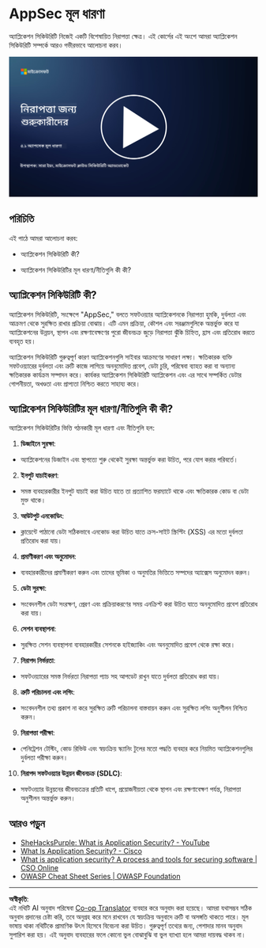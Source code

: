 <!--
CO_OP_TRANSLATOR_METADATA:
{
  "original_hash": "e4b56bb23078d3ffb7ad407d280b0c36",
  "translation_date": "2025-09-03T21:08:00+00:00",
  "source_file": "5.1 AppSec key concepts.md",
  "language_code": "bn"
}
-->
# AppSec মূল ধারণা

অ্যাপ্লিকেশন সিকিউরিটি নিজেই একটি বিশেষায়িত নিরাপত্তা ক্ষেত্র। এই কোর্সের এই অংশে আমরা অ্যাপ্লিকেশন সিকিউরিটি সম্পর্কে আরও গভীরভাবে আলোচনা করব।

[![ভিডিও দেখুন](../../translated_images/5-1_placeholder.29d7c06237ea84d113c4d91a72ee86a08f73f60187f2a32828c28cfda4f0aeb5.bn.png)](https://learn-video.azurefd.net/vod/player?id=d81dc210-ee8a-445a-aee0-aaf8a2b37af2)

## পরিচিতি

এই পাঠে আমরা আলোচনা করব:

- অ্যাপ্লিকেশন সিকিউরিটি কী?

- অ্যাপ্লিকেশন সিকিউরিটির মূল ধারণা/নীতিগুলি কী কী?

## অ্যাপ্লিকেশন সিকিউরিটি কী?

অ্যাপ্লিকেশন সিকিউরিটি, সংক্ষেপে "AppSec," বলতে সফটওয়্যার অ্যাপ্লিকেশনকে নিরাপত্তা হুমকি, দুর্বলতা এবং আক্রমণ থেকে সুরক্ষিত রাখার প্রক্রিয়া বোঝায়। এটি এমন প্রক্রিয়া, কৌশল এবং সরঞ্জামগুলিকে অন্তর্ভুক্ত করে যা অ্যাপ্লিকেশনের উন্নয়ন, স্থাপন এবং রক্ষণাবেক্ষণের পুরো জীবনচক্র জুড়ে নিরাপত্তা ঝুঁকি চিহ্নিত, হ্রাস এবং প্রতিরোধ করতে ব্যবহৃত হয়।

অ্যাপ্লিকেশন সিকিউরিটি গুরুত্বপূর্ণ কারণ অ্যাপ্লিকেশনগুলি সাইবার আক্রমণের সাধারণ লক্ষ্য। ক্ষতিকারক ব্যক্তি সফটওয়্যারের দুর্বলতা এবং ত্রুটি কাজে লাগিয়ে অননুমোদিত প্রবেশ, ডেটা চুরি, পরিষেবা ব্যাহত করা বা অন্যান্য ক্ষতিকারক কার্যক্রম সম্পাদন করে। কার্যকর অ্যাপ্লিকেশন সিকিউরিটি অ্যাপ্লিকেশন এবং এর সাথে সম্পর্কিত ডেটার গোপনীয়তা, অখণ্ডতা এবং প্রাপ্যতা নিশ্চিত করতে সাহায্য করে।

## অ্যাপ্লিকেশন সিকিউরিটির মূল ধারণা/নীতিগুলি কী কী?

অ্যাপ্লিকেশন সিকিউরিটির ভিত্তি গঠনকারী মূল ধারণা এবং নীতিগুলি হল:

1. **ডিজাইনে সুরক্ষা**:

- অ্যাপ্লিকেশনের ডিজাইন এবং স্থাপত্যে শুরু থেকেই সুরক্ষা অন্তর্ভুক্ত করা উচিত, পরে যোগ করার পরিবর্তে।

2. **ইনপুট যাচাইকরণ**:

- সমস্ত ব্যবহারকারীর ইনপুট যাচাই করা উচিত যাতে তা প্রত্যাশিত ফরম্যাটে থাকে এবং ক্ষতিকারক কোড বা ডেটা মুক্ত থাকে।

3. **আউটপুট এনকোডিং**:

- ক্লায়েন্টে পাঠানো ডেটা সঠিকভাবে এনকোড করা উচিত যাতে ক্রস-সাইট স্ক্রিপ্টিং (XSS) এর মতো দুর্বলতা প্রতিরোধ করা যায়।

4. **প্রমাণীকরণ এবং অনুমোদন**:

- ব্যবহারকারীদের প্রমাণীকরণ করুন এবং তাদের ভূমিকা ও অনুমতির ভিত্তিতে সম্পদের অ্যাক্সেস অনুমোদন করুন।

5. **ডেটা সুরক্ষা**:

- সংবেদনশীল ডেটা সংরক্ষণ, প্রেরণ এবং প্রক্রিয়াকরণের সময় এনক্রিপ্ট করা উচিত যাতে অননুমোদিত প্রবেশ প্রতিরোধ করা যায়।

6. **সেশন ব্যবস্থাপনা**:

- সুরক্ষিত সেশন ব্যবস্থাপনা ব্যবহারকারীর সেশনকে হাইজ্যাকিং এবং অননুমোদিত প্রবেশ থেকে রক্ষা করে।

7. **নিরাপদ নির্ভরতা**:

- সফটওয়্যারের সমস্ত নির্ভরতা নিরাপত্তা প্যাচ সহ আপডেট রাখুন যাতে দুর্বলতা প্রতিরোধ করা যায়।

8. **ত্রুটি পরিচালনা এবং লগিং**:

- সংবেদনশীল তথ্য প্রকাশ না করে সুরক্ষিত ত্রুটি পরিচালনা বাস্তবায়ন করুন এবং সুরক্ষিত লগিং অনুশীলন নিশ্চিত করুন।

9. **নিরাপত্তা পরীক্ষা**:

- পেনিট্রেশন টেস্টিং, কোড রিভিউ এবং স্বয়ংক্রিয় স্ক্যানিং টুলের মতো পদ্ধতি ব্যবহার করে নিয়মিত অ্যাপ্লিকেশনগুলির দুর্বলতা পরীক্ষা করুন।

10. **নিরাপদ সফটওয়্যার উন্নয়ন জীবনচক্র (SDLC)**:

- সফটওয়্যার উন্নয়নের জীবনচক্রের প্রতিটি ধাপে, প্রয়োজনীয়তা থেকে স্থাপন এবং রক্ষণাবেক্ষণ পর্যন্ত, নিরাপত্তা অনুশীলন অন্তর্ভুক্ত করুন।

## আরও পড়ুন

- [SheHacksPurple: What is Application Security? - YouTube](https://www.youtube.com/watch?v=eNmccQNzSSY)
- [What Is Application Security? - Cisco](https://www.cisco.com/c/en/us/solutions/security/application-first-security/what-is-application-security.html#~how-does-it-work)
- [What is application security? A process and tools for securing software | CSO Online](https://www.csoonline.com/article/566471/what-is-application-security-a-process-and-tools-for-securing-software.html)
- [OWASP Cheat Sheet Series | OWASP Foundation](https://owasp.org/www-project-cheat-sheets/)

---

**অস্বীকৃতি**:  
এই নথিটি AI অনুবাদ পরিষেবা [Co-op Translator](https://github.com/Azure/co-op-translator) ব্যবহার করে অনুবাদ করা হয়েছে। আমরা যথাসম্ভব সঠিক অনুবাদ প্রদানের চেষ্টা করি, তবে অনুগ্রহ করে মনে রাখবেন যে স্বয়ংক্রিয় অনুবাদে ত্রুটি বা অসঙ্গতি থাকতে পারে। মূল ভাষায় থাকা নথিটিকে প্রামাণিক উৎস হিসেবে বিবেচনা করা উচিত। গুরুত্বপূর্ণ তথ্যের জন্য, পেশাদার মানব অনুবাদ সুপারিশ করা হয়। এই অনুবাদ ব্যবহারের ফলে কোনো ভুল বোঝাবুঝি বা ভুল ব্যাখ্যা হলে আমরা দায়বদ্ধ থাকব না।